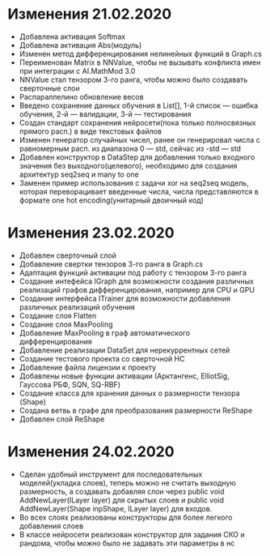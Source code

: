 # Изменения 21.02.2020

* Добавлена активация Softmax
* Добавлена активация Abs(модуль)
* Изменен метод дифференцирования нелинейных функций в Graph.cs
* Переименован Matrix в NNValue, чтобы не вызывать конфликта имен при интеграции с AI.MathMod 3.0
* NNValue стал тензором 3-го ранга, чтобы можно было создавать сверточные слои
* Распараллелино обновление весов
* Введено сохранение данных обучения в List<double>[], 1-й список — ошибка обучения, 2-й — валидации, 3-й — тестирования
* Создан стандарт сохранения нейросети(пока только полносвязных прямого расп.) в виде текстовых файлов
* Изменен генератор случайных чисел, ранее он генерировал числа с равномерным расп. из диапазона 0 — std, сейчас из -std — std
* Добавлен конструктор в DataStep для добавления только входного значения без выходного(целевого), необходимо для создания архитектур seq2seq и many to one
* Заменен пример использования с задачи xor на seq2seq модель, которая переворацивает введенные числа, числа представляются в формате one hot encoding(унитарный двоичный код)

# Изменения 23.02.2020

* Добавлен сверточный слой
* Добавление свертки тензоров 3-го ранга в Graph.cs
* Адаптация функций активации под работу с тензором 3-го ранга
* Создание интефейса IGraph для  возможности создания различных реализаций графов дифференцирования, например для CPU и GPU
* Создание интерфейса ITrainer для возможности добавления различных реализаций обучения
* Создание слоя Flatten
* Создание слоя MaxPooling
* Добавление MaxPooling в граф автоматического дифференцирования
* Добавление реализации DataSet для нерекуррентных сетей
* Создание тестового проекта со сверточной НС
* Добавление файла лицензии к проекту
* Добавлены новые функции активации (Арктангенс, ElliotSig, Гауссова РБФ, SQN, SQ-RBF)
* Создание класса для хранения данных о размерности тензора (Shape)
* Создана ветвь в графе для преобразования размерности ReShape
* Добавлен слой ReShape

# Изменения 24.02.2020

* Сделан удобный инструмент для последовательных моделей(укладка слоев), теперь можно не считать выходную размерность, а создавать добавляя слои через 
public void AddNewLayer(ILayer layer) для скрытых слоев и public void AddNewLayer(Shape inpShape, ILayer layer) для входов.
* Во всех слоях реализованы конструкторы для более легкого добавления слоев
* В классе нейросети реализован конструктор для задания СКО и рандома, чтобы можно было не задавать эти параметры в нс